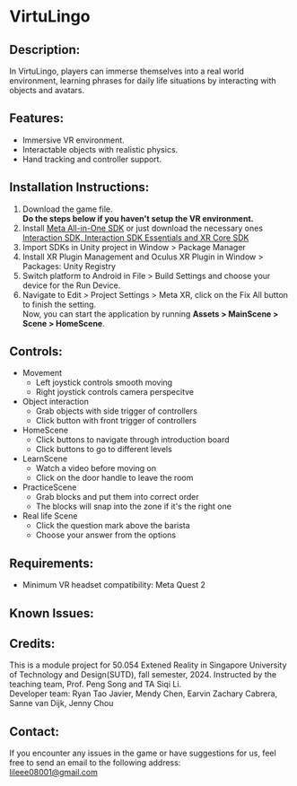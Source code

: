 # VirtuLingo

## Description:
In VirtuLingo, players can immerse themselves into a real world environment, 
learning phrases for daily life situations by interacting with objects and avatars.

## Features:
- Immersive VR environment.  
- Interactable objects with realistic physics.  
- Hand tracking and controller support.

## Installation Instructions:
1. Download the game file.  
**Do the steps below if you haven't setup the VR environment.**
1. Install [Meta All-in-One SDK](https://assetstore.unity.com/packages/tools/integration/meta-xr-all-in-one-sdk-269657) 
or just download the necessary ones [Interaction SDK, Interaction SDK Essentials and XR Core SDK](https://assetstore.unity.com/publishers/25353)
2. Import SDKs in Unity project in Window > Package Manager
3. Install XR Plugin Management and Oculus XR Plugin in Window > Packages: Unity Registry
4. Switch platform to Android in File > Build Settings and choose your device for the Run Device.
5. Navigate to Edit > Project Settings > Meta XR, click on the Fix All button to finish the setting.  
Now, you can start the application by running **Assets > MainScene > Scene > HomeScene**. 

## Controls:
- Movement
    - Left joystick controls smooth moving 
    - Right joystick controls camera perspecitve
- Object interaction 
    - Grab objects with side trigger of controllers
    - Click button with front trigger of controllers
- HomeScene
    - Click buttons to navigate through introduction board 
    - Click buttons to go to different levels
- LearnScene
    - Watch a video before moving on
    - Click on the door handle to leave the room
- PracticeScene
    - Grab blocks and put them into correct order
    - The blocks will snap into the zone if it's the right one
- Real life Scene
    - Click the question mark above the barista
    - Choose your answer from the options

## Requirements:
- Minimum VR headset compatibility: Meta Quest 2

## Known Issues:


## Credits:
This is a module project for 50.054 Extened Reality in Singapore University of Technology and Design(SUTD), fall semester, 2024. Instructed by the teaching team, Prof. Peng Song and TA Siqi Li.  
Developer team: Ryan Tao Javier, Mendy Chen, Earvin Zachary Cabrera, Sanne van Dijk, Jenny Chou

## Contact:
If you encounter any issues in the game or have suggestions for us, feel free to send an email to the following address:  
lileee08001@gmail.com